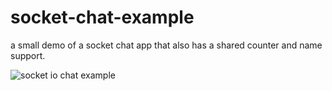 socket-chat-example
===================

a small demo of a socket chat app that also has a shared counter and name support.

![socket io chat example](http://ohdoylerules.com/wp-content/uploads/2013/04/Screen-Shot-2013-04-02-at-4.04.56-PM.png)